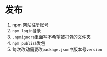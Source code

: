 # 发布

1. npm 网站注册账号
2. `npm login`登录
3. `.npmignore`里面写不希望被打包的文件夹
4. `npm publish`发包
5. 每次改动需要改`package.json`中版本号`version`